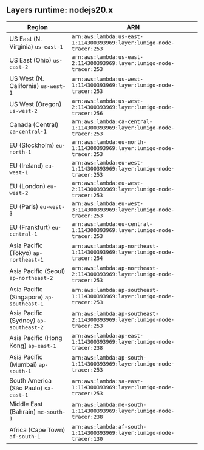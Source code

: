 Layers runtime: nodejs20.x
----
| Region | ARN |
| --- | --- |
|US East (N. Virginia)  `us-east-1`|`arn:aws:lambda:us-east-1:114300393969:layer:lumigo-node-tracer:253`|
|US East (Ohio)  `us-east-2`|`arn:aws:lambda:us-east-2:114300393969:layer:lumigo-node-tracer:253`|
|US West (N. California)  `us-west-1`|`arn:aws:lambda:us-west-1:114300393969:layer:lumigo-node-tracer:253`|
|US West (Oregon)  `us-west-2`|`arn:aws:lambda:us-west-2:114300393969:layer:lumigo-node-tracer:256`|
|Canada (Central)  `ca-central-1`|`arn:aws:lambda:ca-central-1:114300393969:layer:lumigo-node-tracer:253`|
|EU (Stockholm)  `eu-north-1`|`arn:aws:lambda:eu-north-1:114300393969:layer:lumigo-node-tracer:253`|
|EU (Ireland)  `eu-west-1`|`arn:aws:lambda:eu-west-1:114300393969:layer:lumigo-node-tracer:253`|
|EU (London)  `eu-west-2`|`arn:aws:lambda:eu-west-2:114300393969:layer:lumigo-node-tracer:253`|
|EU (Paris)  `eu-west-3`|`arn:aws:lambda:eu-west-3:114300393969:layer:lumigo-node-tracer:253`|
|EU (Frankfurt)  `eu-central-1`|`arn:aws:lambda:eu-central-1:114300393969:layer:lumigo-node-tracer:253`|
|Asia Pacific (Tokyo)  `ap-northeast-1`|`arn:aws:lambda:ap-northeast-1:114300393969:layer:lumigo-node-tracer:254`|
|Asia Pacific (Seoul)  `ap-northeast-2`|`arn:aws:lambda:ap-northeast-2:114300393969:layer:lumigo-node-tracer:253`|
|Asia Pacific (Singapore)  `ap-southeast-1`|`arn:aws:lambda:ap-southeast-1:114300393969:layer:lumigo-node-tracer:253`|
|Asia Pacific (Sydney)  `ap-southeast-2`|`arn:aws:lambda:ap-southeast-2:114300393969:layer:lumigo-node-tracer:253`|
|Asia Pacific (Hong Kong)  `ap-east-1`|`arn:aws:lambda:ap-east-1:114300393969:layer:lumigo-node-tracer:238`|
|Asia Pacific (Mumbai)  `ap-south-1`|`arn:aws:lambda:ap-south-1:114300393969:layer:lumigo-node-tracer:253`|
|South America (São Paulo)  `sa-east-1`|`arn:aws:lambda:sa-east-1:114300393969:layer:lumigo-node-tracer:253`|
|Middle East (Bahrain)  `me-south-1`|`arn:aws:lambda:me-south-1:114300393969:layer:lumigo-node-tracer:238`|
|Africa (Cape Town)  `af-south-1`|`arn:aws:lambda:af-south-1:114300393969:layer:lumigo-node-tracer:130`|
